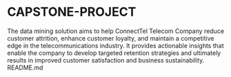 # CAPSTONE-PROJECT
The data mining solution aims to help ConnectTel Telecom Company reduce customer attrition, enhance customer loyalty, and maintain a competitive edge in the telecommunications industry. It provides actionable insights that enable the company to develop targeted retention strategies and ultimately results in improved customer satisfaction and business sustainability.
README.md
